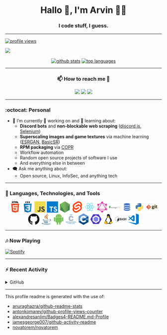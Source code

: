 <h1 align="center">Hallo 👋, I'm Arvin 👨‍💻</h1>
<h3 align="center">I code stuff, I guess.</h3>

---

<p align="left">
  <a href="https://github.com/antonkomarev/github-profile-views-counter" title="GitHub Profile Views Counter"><img src="https://komarev.com/ghpvc/?username=rivenirvana&color=blue&style=flat&label=Visitors" alt="profile views"></a>
</p>

![](https://hit.yhype.me/github/profile?user_id=43519644)

<p align="center">
  <a href="https://github.com/rivenirvana/github-readme-stats" title="GitHub Readme Stats"><img src="https://github-readme-stats.rivenirvana.vercel.app/api?username=rivenirvana&count_private=true&show_icons=true&hide_border=true&theme=tokyonight" width=60.40%" height="220" alt="github stats" /></a>
  <a href="https://github.com/rivenirvana/github-readme-stats" title="GitHub Readme Stats"><img src="https://github-readme-stats.rivenirvana.vercel.app/api/top-langs?username=rivenirvana&layout=compact&hide_border=true&theme=tokyonight&langs_count=10" width="39%" height="220" alt="top languages" /></a>
</p>

---

<h3 align="center">📫 How to reach me 💬</h3>

<p align="center">
  <a href="mailto:acverain@up.edu.ph" title="acverain@up.edu.ph"><img src="https://img.shields.io/badge/gmail-%23D14836.svg?&style=for-the-badge&logo=gmail&logoColor=white" /></a>
  <a href="mailto:rive.nirvana@protonmail.com" title="rive.nirvana@protonmail.com"><img src="https://img.shields.io/badge/protonmail-%238B89CC.svg?&style=for-the-badge&logo=protonmail&logoColor=white" /></a>
  <a href="https://discordapp.com/users/524919078473826324" title="@Rhaziz#7606"><img src="https://img.shields.io/badge/discord-%237289DA.svg?&style=for-the-badge&logo=discord&logoColor=white" /></a>
</p>

---

### :octocat: Personal

- 🚀 I’m currently 🔭 working on and 🌱 learning about:
  - **Discord bots** and **non-blockable web scraping** ([discord.js](https://discord.js.org/), [Selenium](https://www.selenium.dev/))
  - **Superscaling images and game textures** via machine learning ([ESRGAN](https://github.com/xinntao/ESRGAN), [BasicSR](https://github.com/xinntao/BasicSR))
  - **RPM packaging** via [COPR](https://copr.fedorainfracloud.org/coprs/rivenirvana/)
  - Workflow automation
  - Random open source projects of software I use
  - And everything else in between
- 🗨️ Ask me anything about:
  - Open source, Linux, InfoSec, and anything tech

---

### 🧰 Languages, Technologies, and Tools

<p align="center">
  <a href="https://github.com/topics/html" title="HTML"><img src="https://raw.githubusercontent.com/github/explore/80688e429a7d4ef2fca1e82350fe8e3517d3494d/topics/html/html.png" alt="html logo" width="36" height="36" /></a>
  <a href="https://github.com/topics/css" title="CSS"><img src="https://raw.githubusercontent.com/github/explore/80688e429a7d4ef2fca1e82350fe8e3517d3494d/topics/css/css.png" alt="css logo" width="36" height="36" /></a>
  <a href="https://github.com/topics/javascript" title="JavaScript"><img src="https://raw.githubusercontent.com/github/explore/80688e429a7d4ef2fca1e82350fe8e3517d3494d/topics/javascript/javascript.png" alt="javascript logo" width="36" height="36" /></a>
  <a href="https://github.com/topics/typescript" title="TypeScript"><img src="https://raw.githubusercontent.com/github/explore/80688e429a7d4ef2fca1e82350fe8e3517d3494d/topics/typescript/typescript.png" alt="typescript logo" width="36" height="36"  /></a>
  <a href="https://github.com/topics/nodejs" title="Node.js"><img src="https://raw.githubusercontent.com/github/explore/80688e429a7d4ef2fca1e82350fe8e3517d3494d/topics/nodejs/nodejs.png" alt="nodejs logo" width="36" height="36" /></a>
  <a href="https://github.com/topics/svelte" title="Svelte"><img src="https://raw.githubusercontent.com/github/explore/42198dc9113595ddd22cc12771bb719c8cf08b67/topics/svelte/svelte.png" alt="svelte logo" width="36" height="36"  /></a>
  <a href="https://github.com/topics/react" title="React"><img src="https://raw.githubusercontent.com/github/explore/80688e429a7d4ef2fca1e82350fe8e3517d3494d/topics/react/react.png" alt="react logo" width="36" height="36"  /></a>
  <a href="https://github.com/topics/graphql" title="GraphQL"><img src="https://raw.githubusercontent.com/github/explore/5c058a388828bb5fde0bcafd4bc867b5bb3f26f3/topics/graphql/graphql.png" alt="graphql logo" width="36" height="36" /></a>
  <a href="https://github.com/topics/mongodb" title="MongoDB"><img src="https://raw.githubusercontent.com/github/explore/80688e429a7d4ef2fca1e82350fe8e3517d3494d/topics/mongodb/mongodb.png" alt="mongodb logo" width="36" height="36" /></a>
  <a href="https://github.com/topics/sql" title="SQL"><img src="https://raw.githubusercontent.com/github/explore/80688e429a7d4ef2fca1e82350fe8e3517d3494d/topics/sql/sql.png" alt="sql logo" width="36" height="36" /></a>
  <a href="https://github.com/topics/python" title="Python"><img src="https://raw.githubusercontent.com/github/explore/80688e429a7d4ef2fca1e82350fe8e3517d3494d/topics/python/python.png" alt="python logo" width="36" height="36" /></a>
  <a href="https://github.com/topics/git" title="Git"><img src="https://raw.githubusercontent.com/github/explore/80688e429a7d4ef2fca1e82350fe8e3517d3494d/topics/git/git.png" alt="git logo" width="36" height="36" /></a>
  <a href="https://github.com/topics/github" title="GitHub"><img src="https://raw.githubusercontent.com/github/explore/78df643247d429f6cc873026c0622819ad797942/topics/github/github.png" alt="github logo" width="36" height="36" /></a>
  <a href="https://github.com/topics/java" title="Java"><img src="https://raw.githubusercontent.com/github/explore/80688e429a7d4ef2fca1e82350fe8e3517d3494d/topics/java/java.png" alt="java logo" width="36" height="36" /></a>
  <a href="https://github.com/topics/android" title="Android"><img src="https://raw.githubusercontent.com/github/explore/80688e429a7d4ef2fca1e82350fe8e3517d3494d/topics/android/android.png" alt="android logo" width="36" height="36"  /></a>
  <a href="https://github.com/topics/c" title="C"><img src="https://raw.githubusercontent.com/github/explore/80688e429a7d4ef2fca1e82350fe8e3517d3494d/topics/c/c.png" alt="c logo" width="36" height="36" /></a>
  <a href="https://github.com/topics/cpp" title="C++"><img src="https://raw.githubusercontent.com/github/explore/80688e429a7d4ef2fca1e82350fe8e3517d3494d/topics/cpp/cpp.png" alt="cpp logo" width="36" height="36"  /></a>
  <a href="https://github.com/topics/eslint" title="ESLint"><img src="https://raw.githubusercontent.com/github/explore/80688e429a7d4ef2fca1e82350fe8e3517d3494d/topics/eslint/eslint.png"  alt="eslint logo" width="36" height="36"  /></a>
  <a href="https://github.com/topics/linux" title="Linux"><img src="https://raw.githubusercontent.com/github/explore/80688e429a7d4ef2fca1e82350fe8e3517d3494d/topics/linux/linux.png" alt="linux logo" width="36" height="36" /></a>
  <a href="https://github.com/topics/bash" title="Bash"><img src="https://raw.githubusercontent.com/github/explore/80688e429a7d4ef2fca1e82350fe8e3517d3494d/topics/bash/bash.png" alt="bash logo" width="36" height="36" /></a>
  <a href="https://github.com/topics/visual-studio-code" title="Visual Studio Code"><img src="https://raw.githubusercontent.com/github/explore/80688e429a7d4ef2fca1e82350fe8e3517d3494d/topics/visual-studio-code/visual-studio-code.png" alt="visual-studio-code logo" width="36" height="36" /></a>
</p>

---

### 🎶 Now Playing

  [![Spotify](https://novatorem.rivenirvana.vercel.app/api/spotify)](https://open.spotify.com/user/rhaziz)

---

### ⚡ Recent Activity

<details>
  <summary>GitHub</summary>

<!--START_SECTION:activity-->
1. 🗣 Commented on [#593](https://github.com/pop-os/shell/issues/593) in [pop-os/shell](https://github.com/pop-os/shell)
2. 🗣 Commented on [#478](https://github.com/anuraghazra/github-readme-stats/issues/478) in [anuraghazra/github-readme-stats](https://github.com/anuraghazra/github-readme-stats)
3. 🗣 Commented on [#460](https://github.com/anuraghazra/github-readme-stats/issues/460) in [anuraghazra/github-readme-stats](https://github.com/anuraghazra/github-readme-stats)
4. 🗣 Commented on [#17](https://github.com/David-vz/MonsterHunterPortable3rdHDRemake/issues/17) in [David-vz/MonsterHunterPortable3rdHDRemake](https://github.com/David-vz/MonsterHunterPortable3rdHDRemake)
<!--END_SECTION:activity-->

</details>

---

This profile readme is generated with the use of:

- [anuraghazra/github-readme-stats](https://github.com/anuraghazra/github-readme-stats)
- [antonkomarev/github-profile-views-counter](https://github.com/antonkomarev/github-profile-views-counter)
- [alexandresanlim/Badges4-README.md-Profile](https://github.com/alexandresanlim/Badges4-README.md-Profile)
- [jamesgeorge007/github-activity-readme](https://github.com/jamesgeorge007/github-activity-readme)
- [novatorem/novatorem](https://github.com/novatorem/novatorem)

<!--
**rivenirvana/rivenirvana** is a ✨ _special_ ✨ repository because its `README.md` (this file) appears on your GitHub profile.

Here are some ideas to get you started:

- 🔭 I’m currently working on ...
- 🌱 I’m currently learning ...
- 👯 I’m looking to collaborate on ...
- 🤔 I’m looking for help with ...
- 💬 Ask me about ...
- 📫 How to reach me: ...
- 😄 Pronouns: ...
- ⚡ Fun fact: ...
-->
